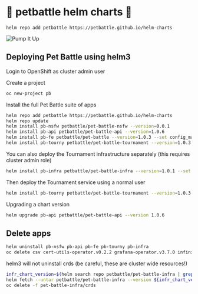 # 🍾 petbattle helm charts 🍾
```
helm repo add petbattle https://petbattle.github.io/helm-charts
```

![Pump It Up](https://i.pinimg.com/originals/c4/43/fc/c443fcf40abba3f9e098d5bd25ca20be.gif)

## Deploying Pet Battle using helm3

Login to OpenShift as cluster admin user

Create a project
```bash
oc new-project pb
```
Install the full Pet Battle suite of apps
```bash
helm repo add petbattle https://petbattle.github.io/helm-charts
helm repo update
helm install pb-nsfw petbattle/pet-battle-nsfw --version=0.0.1
helm install pb-api petbattle/pet-battle-api --version=1.0.6
helm install pb-fe petbattle/pet-battle --version=1.0.3 --set config_map="'http://$(oc get route -lapp.kubernetes.io/name=pet-battle-api -o custom-columns=ROUTE:.spec.host --no-headers)'"
helm install pb-tourny petbattle/pet-battle-tournament --version=1.0.3 --set pet-battle-infra.operatorgroup.enabled=true --set pet-battle-infra.operatorgroup.targetNamespaces={'pb'}
```

You can also deploy the Tournament infrastructure separately (this requires cluster admin role)
```bash
helm install pb-infra petbattle/pet-battle-infra --version=1.0.1 --set nameOverride=pet-battle-tournament
```
Then deploy the Tournament service using a normal user
```bash
helm install pb-tourny petbattle/pet-battle-tournament --version=1.0.3 --set tags.infra=false --skip-crds
```

Upgrading a chart version
```bash
helm upgrade pb-api petbattle/pet-battle-api --version 1.0.6
```

## Delete apps

```bash
helm uninstall pb-nsfw pb-api pb-fe pb-tourny pb-infra
oc delete csv cert-utils-operator.v0.2.2 grafana-operator.v3.7.0 infinispan-operator.v2.1.1 keycloak-operator.v11.0.0
```

helm3 will not uninstall crds (be careful, these are cluster wide resources!)
```bash
infr_chart_version=$(helm search repo petbattle/pet-battle-infra | grep petbattle/pet-battle-infra | awk '{print $2}')
helm fetch --untar petbattle/pet-battle-infra --version ${infr_chart_version}
oc delete -f pet-battle-infra/crds
```
